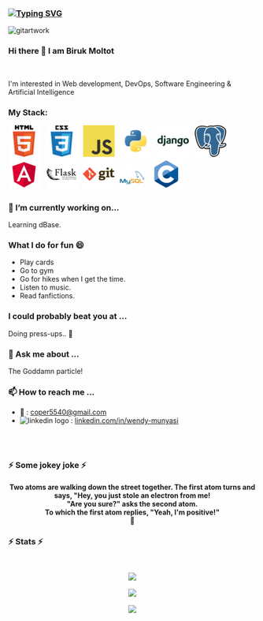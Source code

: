 ### [![Typing SVG](https://readme-typing-svg.herokuapp.com?font=comfortaa&color=016EEA&size=24&width=500&lines=+Software+Engineer;Full-Stack+Web+Developer!;Student)](https://git.io/typing-svg)

![gitartwork](gitartwork.svg)

### Hi there 👋 I am Biruk Moltot
<br>

I'm interested in Web development, DevOps, Software Engineering & Artificial Intelligence<br>


### My Stack:

<p><img src="https://raw.githubusercontent.com/github/explore/80688e429a7d4ef2fca1e82350fe8e3517d3494d/topics/html/html.png" width="64" height="64" alt="html logo"/> &nbsp <img src="https://raw.githubusercontent.com/github/explore/80688e429a7d4ef2fca1e82350fe8e3517d3494d/topics/css/css.png" width="64" height="64" alt="css logo"> &nbsp <img src="https://raw.githubusercontent.com/github/explore/80688e429a7d4ef2fca1e82350fe8e3517d3494d/topics/javascript/javascript.png" width="64" height="64" alt="javascript logo"> &nbsp <img src="https://raw.githubusercontent.com/github/explore/80688e429a7d4ef2fca1e82350fe8e3517d3494d/topics/python/python.png" width="64" height="64" alt="python logo"> &nbsp <img src="https://raw.githubusercontent.com/github/explore/80688e429a7d4ef2fca1e82350fe8e3517d3494d/topics/django/django.png" width="64" height="64" alt="storybook logo"> &nbsp <img src="https://raw.githubusercontent.com/github/explore/fbceb94436312b6dacde68d122a5b9c7d11f9524/topics/postgresql/postgresql.png" class="rounded-1 mr-3" width="64" height="64" alt="aws"> &nbsp <img src="https://raw.githubusercontent.com/github/explore/80688e429a7d4ef2fca1e82350fe8e3517d3494d/topics/angular/angular.png" class="rounded-1 mr-3" width="64" height="64" alt="angular"> &nbsp <img src="https://raw.githubusercontent.com/github/explore/80688e429a7d4ef2fca1e82350fe8e3517d3494d/topics/flask/flask.png" class="rounded-1 mr-3" width="64" height="64" alt="flask"> &nbsp <img src="https://raw.githubusercontent.com/github/explore/80688e429a7d4ef2fca1e82350fe8e3517d3494d/topics/git/git.png" class="rounded-1 mr-3" width="64" height="64" alt="git"> &nbsp <img src="https://raw.githubusercontent.com/devicons/devicon/master/icons/mysql/mysql-original-wordmark.svg" alt="mysql" height="50"/> &nbsp <img src="https://raw.githubusercontent.com/github/explore/80688e429a7d4ef2fca1e82350fe8e3517d3494d/topics/c/c.png" class="rounded-1 mr-3" width="64" height="64" alt="git"></p> 


### 🔭 I’m currently working on...
Learning dBase.

### What I do for fun 😄 
* Play cards
* Go to gym
* Go for hikes when I get the time.
* Listen to music.
* Read fanfictions.



### I could probably beat you at ...
Doing press-ups.. 💪

### 💬 Ask me about ...
The Goddamn particle!

### 📫 How to reach me ...
* 📧 : coper5540@gmail.com
*  <img src="https://avatars3.githubusercontent.com/u/357098" width="15" height="15" alt="linkedin logo"/> : [linkedin.com/in/wendy-munyasi](https://www.linkedin.com/in/wendy-munyasi/)


<br><br>
### ⚡ Some jokey joke ⚡

<h4 align="center">Two atoms are walking down the street together. The first atom turns and says, "Hey, you just stole an electron from me! <br>
"Are you sure?" asks the second atom. <br>
To which the first atom replies, "Yeah, I'm positive!" <br>
🤣
 </h4>


### ⚡ Stats ⚡
</br>


<p align='center'>
  <a href="#"><img src="https://github-readme-stats.vercel.app/api?username=wendymunyasi&show_icons=true&count_private=true&theme=radical" width="350"></a>
</p>

<p align='center'>
  <a href="#"><img src="https://github-readme-stats.vercel.app/api/top-langs/?username=wendymunyasi&langs_count=10&layout=compact&theme=radical" width="350"></a>
</p>

<p align='center'>
  <a href="#"><img src="https://streak-stats.demolab.com/?user=wendymunyasi&theme=radical" width="350"></a>
</p>
